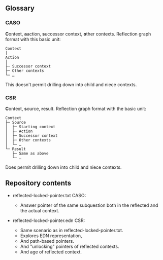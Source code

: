 Glossary
--------

### CASO

**C**ontext, **a**action, **s**uccessor context, **o**ther contexts. Reflection
graph format with this basic unit:

```
Context
│
Action
│
├─ Successor context
├─ Other contexts
└─ …
```

This doesn't permit drilling down into child and niece contexts.

### CSR

**C**ontext, **s**ource, **r**esult. Reflection graph format with the basic
unit:

```
Context
├─ Source
│  ├─ Starting context
│  ├─ Action
│  ├─ Successor context
│  ├─ Other contexts
│  └─ …
└─ Result
   ├─ Same as above
   └─ …
```

Does permit drilling down into child and niece contexts.

Repository contents
-------------------

- reflected-locked-pointer.txt CASO:
    - Answer pointer of the same subquestion both in the reflected and the
      actual context.

- reflected-locked-pointer.edn CSR:
    - Same scenario as in reflected-locked-pointer.txt.
    - Explores EDN representation,
    - And path-based pointers.
    - And "unlocking" pointers of reflected contexts.
    - And age of reflected context.
